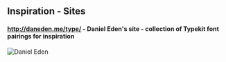 ## Inspiration - Sites

#### http://daneden.me/type/ - Daniel Eden's site - collection of Typekit font pairings for inspiration
![Daniel Eden](http://cdn.dropmark.com/9456/389e29de88a783fd8358b408751beba0b69e6e5b/Screen%20Shot%202013-08-22%20at%2008.17.51.png)
